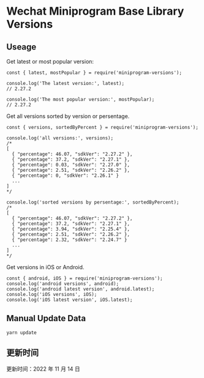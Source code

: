 
# Wechat Miniprogram Base Library Versions

## Useage

Get latest or most popular version:

```;
const { latest, mostPopular } = require('miniprogram-versions');

console.log('The latest version:', latest);
// 2.27.2

console.log('The most popular version:', mostPopular);
// 2.27.2

```

Get all versions sorted by version or persentage.

```
const { versions, sortedByPercent } = require('miniprogram-versions');

console.log('all versions:', versions);
/*
[
  { "percentage": 46.07, "sdkVer": "2.27.2" },
  { "percentage": 37.2, "sdkVer": "2.27.1" },
  { "percentage": 0.03, "sdkVer": "2.27.0" },
  { "percentage": 2.51, "sdkVer": "2.26.2" },
  { "percentage": 0, "sdkVer": "2.26.1" }
  ...
]
*/

console.log('sorted versions by persentage:', sortedByPercent);
/*
[
  { "percentage": 46.07, "sdkVer": "2.27.2" },
  { "percentage": 37.2, "sdkVer": "2.27.1" },
  { "percentage": 3.94, "sdkVer": "2.25.4" },
  { "percentage": 2.51, "sdkVer": "2.26.2" },
  { "percentage": 2.32, "sdkVer": "2.24.7" }
  ...
]
*/
```

Get versions in iOS or Android.

```
const { android, iOS } = require('miniprogram-versions');
console.log('android versions', android);
console.log('android latest version', android.latest);
console.log('iOS versions', iOS);
console.log('iOS latest version', iOS.latest);
```

## Manual Update Data

```
yarn update
```

## 更新时间

更新时间：2022 年 11 月 14 日
